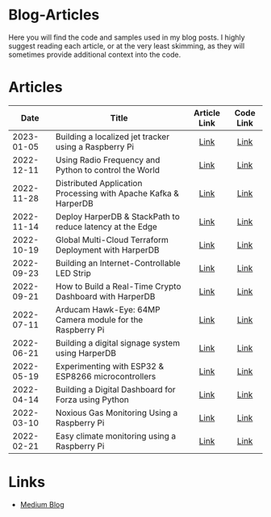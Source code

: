 # Blog-Articles
Here you will find the code and samples used in my blog posts. I highly suggest reading each article, or at the very least skimming, as they will sometimes provide additional context into the code.

# Articles
| Date | Title | Article Link | Code Link |
| ---- | ----- | :----------: | :-------: |
| 2023-01-05 | Building a localized jet tracker using a Raspberry Pi | [Link](https://medium.com/gitconnected/building-a-localized-jet-tracker-using-a-raspberry-pi-d0b4cbacf29) | [Link](https://github.com/makvoid/Blog-Articles/tree/main/Localized-Jet-Tracker)
| 2022-12-11 | Using Radio Frequency and Python to control the World | [Link](https://medium.com/gitconnected/using-radio-frequency-and-python-to-control-the-world-52d99aa9cece) | [Link](https://github.com/makvoid/Blog-Articles/tree/main/LoRa-Garage)
| 2022-11-28 | Distributed Application Processing with Apache Kafka & HarperDB | [Link](https://harperdb.io/blog/distributed-application-processing-with-kafka-harperdb/) | [Link](https://github.com/makvoid/guide-harperdb-kafka-ingestion)
| 2022-11-14 | Deploy HarperDB & StackPath to reduce latency at the Edge | [Link](https://harperdb.io/blog/deploy-harperdb-stackpath-to-reduce-latency-at-the-edge/)  | [Link](https://github.com/makvoid/guide-harperdb-stackpath)
| 2022-10-19 | Global Multi-Cloud Terraform Deployment with HarperDB | [Link](https://medium.com/geekculture/global-multi-cloud-terraform-deployment-for-low-latency-applications-worldwide-b02c65c859ca) | [Link](https://github.com/makvoid/guide-harperdb-multi-cloud-tf)
| 2022-09-23 | Building an Internet-Controllable LED Strip | [Link](https://betterprogramming.pub/building-an-internet-controllable-led-strip-cdbe1c846cd5) | [Link](https://github.com/makvoid/Blog-Articles/tree/main/Interactive-LED-Strip) |
| 2022-09-21 | How to Build a Real-Time Crypto Dashboard with HarperDB | [Link](https://harperdb.io/blog/how-to-build-a-real-time-crypto-dashboard/) | [Link](https://github.com/makvoid/guide-harperdb-crypto-dashboard)
| 2022-07-11 | Arducam Hawk-Eye: 64MP Camera module for the Raspberry Pi | [Link](https://levelup.gitconnected.com/arducam-hawk-eye-64mp-camera-module-for-the-raspberry-pi-4f451b95ed11) | [Link](https://github.com/makvoid/Blog-Articles/tree/main/Arducam-64MP-Raspberry-Pi-Camera) |
| 2022-06-21 | Building a digital signage system using HarperDB | [Link](https://medium.com/gitconnected/building-a-digital-signage-system-using-harperdb-9f87ebe0849b) | [Link](https://github.com/makvoid/guide-harperdb-digital-signage) |
| 2022-05-19 | Experimenting with ESP32 & ESP8266 microcontrollers | [Link](https://medium.com/@makvoid/experimenting-with-esp32-esp8266-microcontrollers-1a6e27ef15ca) | [Link](https://github.com/makvoid/Blog-Articles/tree/main/ESP32-ESP8266-Experiments) |
| 2022-04-14 | Building a Digital Dashboard for Forza using Python | [Link](https://medium.com/@makvoid/building-a-digital-dashboard-for-forza-using-python-62a0358cb43b) | [Link](https://github.com/makvoid/Blog-Articles/tree/main/Forza-Telemetry) |
| 2022-03-10 | Noxious Gas Monitoring Using a Raspberry Pi | [Link](https://medium.com/@makvoid/noxious-gas-monitoring-using-a-raspberry-pi-27523b6ba5b6) | [Link](https://github.com/makvoid/Blog-Articles/tree/main/Raspberry-Pi-SGP40-Mox-Gas-Sensor-Python) |
| 2022-02-21 | Easy climate monitoring using a Raspberry Pi | [Link](https://medium.com/@makvoid/easy-climate-monitoring-using-a-raspberry-pi-b43fc55b579c) | [Link](https://github.com/makvoid/Blog-Articles/tree/main/Raspberry-Pi-AHT20-Climate-Sensor-Python) |

# Links
* [Medium Blog](https://medium.com/@makvoid)
